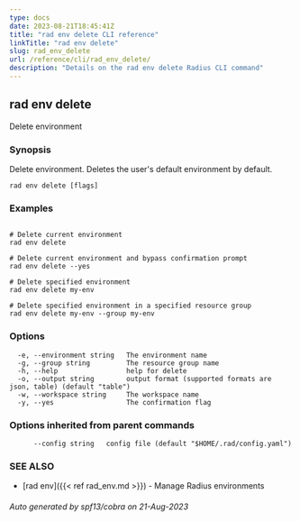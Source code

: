 ```yaml
---
type: docs
date: 2023-08-21T18:45:41Z
title: "rad env delete CLI reference"
linkTitle: "rad env delete"
slug: rad_env_delete
url: /reference/cli/rad_env_delete/
description: "Details on the rad env delete Radius CLI command"
---
```

## rad env delete

Delete environment

### Synopsis

Delete environment. Deletes the user's default environment by default.

```
rad env delete [flags]
```

### Examples

```

# Delete current environment
rad env delete

# Delete current environment and bypass confirmation prompt
rad env delete --yes

# Delete specified environment
rad env delete my-env

# Delete specified environment in a specified resource group
rad env delete my-env --group my-env

```

### Options

```
  -e, --environment string   The environment name
  -g, --group string         The resource group name
  -h, --help                 help for delete
  -o, --output string        output format (supported formats are json, table) (default "table")
  -w, --workspace string     The workspace name
  -y, --yes                  The confirmation flag
```

### Options inherited from parent commands

```
      --config string   config file (default "$HOME/.rad/config.yaml")
```

### SEE ALSO

* [rad env]({{< ref rad_env.md >}})	 - Manage Radius environments

###### Auto generated by spf13/cobra on 21-Aug-2023
